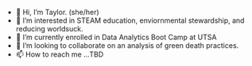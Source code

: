 - 👋 Hi, I’m Taylor. (she/her)
- 👀 I’m interested in STEAM education, enviornmental stewardship, and reducing worldsuck.
- 🌱 I’m currently enrolled in Data Analytics Boot Camp at UTSA
- 💞️ I’m looking to collaborate on an analysis of green death practices. 
- 📫 How to reach me ...TBD

<!---
taylorsyde/taylorsyde is a ✨ special ✨ repository because its `README.md` (this file) appears on your GitHub profile.
You can click the Preview link to take a look at your changes.
--->
